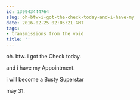 ```yaml
---
id: 139943444764
slug: oh-btw-i-got-the-check-today-and-i-have-my
date: 2016-02-25 02:05:21 GMT
tags:
- transmissions from the void
title: ''
---
```


oh. btw. i got the Check today.

and i have my Appointment.

i will become a Busty Superstar

may 31.